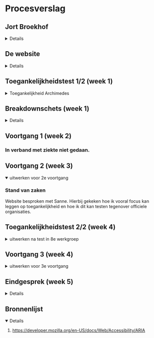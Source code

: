 # Procesverslag

## Jort Broekhof

<details>

### Auteur:

Jort Broekhof

#### Je startniveau:

Zwart

#### Je focus:

Responsiveness

</details>

## De website

<details>

### Je opdracht:

Ik ga beide pagina's verbeteren, semantisch, responsive en toegankelijk maken. Deze complete website is ook een echte opdracht waar ik op dit moment mee bezig ben voor Archimedes. <br>
[Archimedes medisch centrum hoofdpagina](https://archimedes-mc.nl/) <br>
[Archimedes medisch centrum praktijk informatie Broekhof](https://archimedes-mc.nl/huisartsen/broekhof/praktijk-informatie/)

#### Screenshot(s) van de eerste pagina (small screen):

Archimedes hoofdpagina
<br>
<img src="readme-images/archimedes.png" width="375px" alt="Archimedes hoofdpagina">

#### Screenshot(s) van de tweede pagina (small screen):

Praktijk pagina Broekhof
<br>
<img src="readme-images/praktijk-broekhof.png" width="375px" alt="Praktijk Broekhof pagina">

</details>

## Toegankelijkheidstest 1/2 (week 1)

<details>
  <summary>Toegankelijkheid Archimedes</summary>

### Bevindingen

#### Screenreader

Er zijn veel link elementen onzichtbaar voor de gebruiker en screenreader.
<br>
Alt tekst bij afbeeldingen is erg onduidelijk of simpelweg ontbrekend.
<br>
Carrousel is niet duidelijk voor voiceover.

#### Muis en Toetsenbord

Links in navigatie zijn tab navigatie toegankelijk.
<br>
Er zijn veel link elementen onzichtbaar voor de gebruiker, deze weet niet waar hij op gefocused is.
<br>

#### Motoriek (shocks, elastiekjes)

Bij slechte motoriek is de website nog steeds te navigeren alleen kost het meer moeite.
<br>

#### Visueel (brillen, contrast, kleurenblind, dark/light).

Website heeft hoog contrast niveau, conflicting kleuren die impact kunnen hebben op kleurenblindheid
<br>

Slecht zicht maakt de website slecht toegankelijk door onder andere kleine tekst en knoppen.
<br>
Tekst boven op afbeeldingen in de carrousel verandert de tekst op de afbeeldingen naar wit waardoor de tekst heel slecht te lezen is.
<br>
Automatisch dark mode via chrome extension werkt erg goed.
<br>

</details>

## Breakdownschets (week 1)

<details>

### Home pagina:

<img src="readme-images/home.png" width="375px" alt="Archimedes hoofdpagina">

## Huisartsen pagina

<img src="readme-images/huisarts.png" width="375px" alt="Archimedes Huisartsen pagina">


</details>

## Voortgang 1 (week 2)

### In verband met ziekte niet gedaan.

## Voortgang 2 (week 3)

<details open>
  <summary>uitwerken voor 2e voortgang</summary>

### Stand van zaken

Website besproken met Sanne. 
Hierbij gekeken hoe ik vooral focus kan leggen op toegankelijkheid en hoe ik dit kan testen tegenover officiele organisaties. 

</details>

## Toegankelijkheidstest 2/2 (week 4)

<details>
  <summary>uitwerken na test in 8e werkgroep</summary>

### Bevindingen

Lijst met je bevindingen die in de test naar voren kwamen (geef ook aan wat er verbeterd is):

#### Screenreader

Hier korte omschrijving (met indien nodig afbeeldingen)

Hier een omschrijving van hoe het opgelost kan worden (met indien nodig afbeeldingen)

#### Muis en Toetsenbord

Hier korte omschrijving (met indien nodig afbeeldingen)

Hier een omschrijving van hoe het opgelost kan worden (met indien nodig afbeeldingen)

#### Motoriek (shocks, elastiekjes)

Hier korte omschrijving (met indien nodig afbeeldingen)

Hier een omschrijving van hoe het opgelost kan worden (met indien nodig afbeeldingen)

#### Visueel (brillen, contrast, kleurenblind, dark/light).

Hier korte omschrijving (met indien nodig afbeeldingen)

Hier een omschrijving van hoe het opgelost kan worden (met indien nodig afbeeldingen)

</details>

## Voortgang 3 (week 4)

<details>
  <summary>uitwerken voor 3e voortgang</summary>
  Tijdens het 3e voortgangsgesprek heb ik met Jeffrey gezeten en gekeken naar  mijn huidige website. Hier kwam al snel naar boven dat ik niet goed had begrepen dat classes en id's niet toegestaan waren en dat mijn HTML niet altijd semantisch correct was.
  <br/>
  Daarnaast liep ik achter bij een paar documentatie punten die nog moesten worden aangevuld.
  <br/>


</details>

## Eindgesprek (week 5)

<details>

### Je uitkomst - karakteristiek screenshots:

  <img src="readme-images/home-light.png" width="375px" alt="uitomst opdracht 1">

  <img src="readme-images/home-dark.png" width="375px" alt="uitomst opdracht 1">

### Dit ging goed/Heb ik geleerd:

Ik heb me de afgelopen bezig gehouden met toegankelijkheid de website. Denk hierbij aan gebruikers die slecht kunnen zien of blind zijn en daarbij een screenreader gebruiken. Hierbij heb ik onder andere gebruikt gemaakt van ARIA.
<br/>
<br/>
ARIA (Accessible Rich Internet Applications) is een set van attributen die kunnen worden toegevoegd aan HTML-elementen om de toegankelijkheid van een website te verbeteren. Het helpt bijvoorbeeld screenreaders om de inhoud en de interactiviteit van de pagina beter te begrijpen. 

  <img src="readme-images/home-highcontrast.png" width="375px">

### Dit was lastig/Is niet gelukt:

Ik had waarschijnlijk iets meer moeite in dit project mogen stoppen, echter ben ik uiteindelijk wel tevreden met het resultaat. 
</details>

## Bronnenlijst

<details open>

1. https://developer.mozilla.org/en-US/docs/Web/Accessibility/ARIA

</details>
